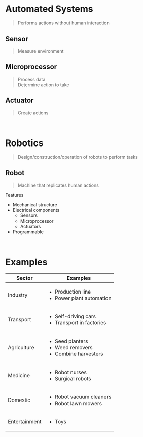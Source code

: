 # Automated Systems

> Performs actions without human interaction

## Sensor

> Measure environment

## Microprocessor

> Process data \
> Determine action to take

## Actuator

> Create actions

<br>

# Robotics

> Design/construction/operation of robots to perform tasks

## Robot

> Machine that replicates human actions

<p></p>
Features

-   Mechanical structure
-   Electrical components
    -   Sensors
    -   Microprocessor
    -   Actuators
-   Programmable

<br>

# Examples

| Sector        | Examples                                                                         |
| ------------- | -------------------------------------------------------------------------------- |
| Industry      | <ul><li>Production line</li><li>Power plant automation</li></ul>                 |
| Transport     | <ul><li>Self-driving cars</li><li>Transport in factories</li></ul>               |
| Agriculture   | <ul><li>Seed planters</li><li>Weed removers</li><li>Combine harvesters</li></ul> |
| Medicine      | <ul><li>Robot nurses</li><li>Surgical robots</li></ul>                           |
| Domestic      | <ul><li>Robot vacuum cleaners</li><li>Robot lawn mowers</li></ul>                |
| Entertainment | <ul><li>Toys</li></ul>                                                           |
